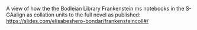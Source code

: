 A view of how the the Bodleian Library Frankenstein ms notebooks in the S-GAalign as collation units to the full novel as published:
<https://slides.com/elisabeshero-bondar/frankensteincoll#/>

